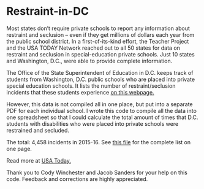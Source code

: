 # Restraint-in-DC
Most states don’t require private schools to report any information about restraint and seclusion – even if they get millions of dollars each year from the public school district. In a first-of-its-kind effort, the Teacher Project and the USA TODAY Network reached out to all 50 states for data on restraint and seclusion in special-education private schools. Just 10 states and Washington, D.C., were able to provide complete information. 

The Office of the State Superintendent of Education in D.C. keeps track of students from Washington, D.C. public schools who are placed into private special education schools. It lists the number of restraint/seclusion incidents that these students experience [on this webpage.](https://osse.dc.gov/page/nonpublic-school-profiles)

However, this data is not compiled all in one place, but put into a separate PDF for each individual school. I wrote this code to compile all the data into one spreadsheet so that I could calculate the total amount of times that D.C. students with disabilities who were placed into private schools were restrained and secluded.

The total: 4,458 incidents in 2015-16. See [this file](https://assets.documentcloud.org/documents/6922485/DC-Outplacement-Restraint-and-Seclusion.pdf) for the complete list on one page. 

Read more at [USA Today.](https://www.usatoday.com/story/news/education/2020/07/25/disability-special-education-private-school-restraint/4737971002/)

Thank you to Cody Winchester and Jacob Sanders for your help on this code. Feedback and corrections are highly appreciated. 
